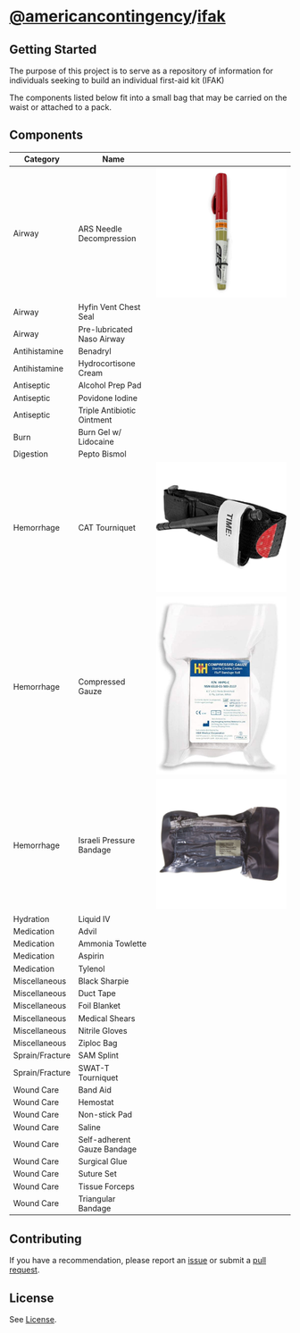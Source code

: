 # [@americancontingency](https://github.com/americancontingency)/[ifak](https://github.com/americancontingency/ifak)

## Getting Started

The purpose of this project is to serve as a repository of information for individuals seeking to build an individual first-aid kit (IFAK)

The components listed below fit into a small bag that may be carried on the waist or attached to a pack.

## Components

| Category | Name | |
| --- | --- | --- |
| Airway | ARS Needle Decompression | ![ARS Needle Decompression](images/ars-needle-decompression.jpg) |
| Airway | Hyfin Vent Chest Seal | |
| Airway | Pre-lubricated Naso Airway | |
| Antihistamine | Benadryl | |
| Antihistamine | Hydrocortisone Cream | |
| Antiseptic | Alcohol Prep Pad | |
| Antiseptic | Povidone Iodine | |
| Antiseptic | Triple Antibiotic Ointment | |
| Burn | Burn Gel w/ Lidocaine | |
| Digestion | Pepto Bismol | |
| Hemorrhage | CAT Tourniquet | ![CAT Tourniquet](images/cat-tourniquet.jpg) |
| Hemorrhage | Compressed Gauze | ![Compressed Gauze](images/compressed-gauze.png) |
| Hemorrhage | Israeli Pressure Bandage | ![Israeli Pressure Bandage](images/israeli-bandage.jpg) |
| Hydration | Liquid IV | |
| Medication | Advil | |
| Medication | Ammonia Towlette | |
| Medication | Aspirin | |
| Medication | Tylenol | |
| Miscellaneous | Black Sharpie | |
| Miscellaneous | Duct Tape | |
| Miscellaneous | Foil Blanket | |
| Miscellaneous | Medical Shears | |
| Miscellaneous | Nitrile Gloves | |
| Miscellaneous | Ziploc Bag | |
| Sprain/Fracture | SAM Splint | |
| Sprain/Fracture | SWAT-T Tourniquet | |
| Wound Care | Band Aid | | 
| Wound Care | Hemostat | |
| Wound Care | Non-stick Pad | |
| Wound Care | Saline | |
| Wound Care | Self-adherent Gauze Bandage | |
| Wound Care | Surgical Glue | |
| Wound Care | Suture Set | |
| Wound Care | Tissue Forceps | |
| Wound Care | Triangular Bandage | |

## Contributing

If you have a recommendation, please report an [issue](https://docs.github.com/en/github/managing-your-work-on-github/creating-an-issue) or submit a [pull request](https://docs.github.com/en/github/collaborating-with-issues-and-pull-requests/creating-a-pull-request).

## License 

See [License](/LICENSE).
